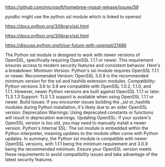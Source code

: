 <https://github.com/microsoft/homebrew-mssql-release/issues/59>

pyodbc might use the python ssl module which is linked to openssl

<https://docs.python.org/3/library/ssl.html>

<https://docs.python.org/3/library/ssl.html>

<https://discuss.python.org/t/our-future-with-openssl/21486>

The Python ssl module is designed to work with newer versions of OpenSSL, specifically requiring OpenSSL 1.1.1 or newer. This requirement ensures access to modern security features and consistent behavior.
Here's a breakdown:
Minimum Version: Python's ssl module requires OpenSSL 1.1.1 or newer.
Recommended Version: OpenSSL 3.0.9 is the recommended minimum version for the ssl and hashlib extension modules.
Compatibility: Python versions 3.6 to 3.9 are compatible with OpenSSL 1.0.2, 1.1.0, and 1.1.1. However, newer Python versions are built against OpenSSL 1.1.1 or later.
TLS 1.3 Support: TLS 1.3 support is available when using OpenSSL 1.1.1 or newer.
Build Issues: If you encounter issues building the _ssl or_hashlib modules during Python installation, it's likely due to an older OpenSSL version.
Deprecation Warnings: Using deprecated constants or functions will result in deprecation warnings.
Updating OpenSSL: If your system's OpenSSL version is too old, you may need to manually install a newer version.
Python's Internal SSL: The ssl module is embedded within the Python interpreter, meaning updates to the module often come with Python updates.
In summary, the Python ssl module is compatible with newer OpenSSL versions, with 1.1.1 being the minimum requirement and 3.0.9 being the recommended minimum. Ensure your OpenSSL version meets these requirements to avoid compatibility issues and take advantage of the latest security features.
